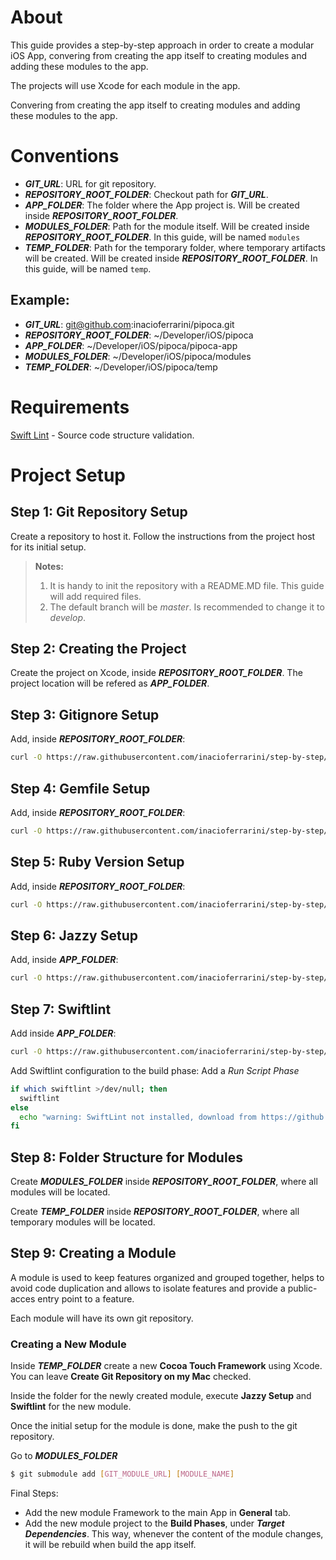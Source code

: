 # About

This guide provides a step-by-step approach in order to create a modular iOS App, convering from creating the app itself to creating modules and adding these modules to the app.

The projects will use Xcode for each module in the app.

Convering from creating the app itself to creating modules and adding these modules to the app.

# Conventions

* ***GIT_URL***: URL for git repository.
* ***REPOSITORY_ROOT_FOLDER***: Checkout path for ***GIT_URL***.
* ***APP_FOLDER***: The folder where the App project is. Will be created inside ***REPOSITORY_ROOT_FOLDER***.
* ***MODULES_FOLDER***: Path for the module itself. Will be created inside ***REPOSITORY_ROOT_FOLDER***. In this guide, will be named `modules`
* ***TEMP_FOLDER***: Path for the temporary folder, where temporary artifacts will be created. Will be created inside ***REPOSITORY_ROOT_FOLDER***. In this guide, will be named `temp`.

## Example:

* ***GIT_URL***: git@github.com:inacioferrarini/pipoca.git
* ***REPOSITORY_ROOT_FOLDER***: ~/Developer/iOS/pipoca
* ***APP_FOLDER***: ~/Developer/iOS/pipoca/pipoca-app
* ***MODULES_FOLDER***: ~/Developer/iOS/pipoca/modules
* ***TEMP_FOLDER***: ~/Developer/iOS/pipoca/temp

# Requirements

[Swift Lint](swift-lint-setup.md) - Source code structure validation.

# Project Setup

## Step 1: Git Repository Setup

Create a repository to host it. Follow the instructions from the project host for its initial setup.

> **Notes:**
> 1. It is handy to init the repository with a README.MD file. This guide will add required files.
> 1. The default branch will be *master*. Is recommended to change it to *develop*.

## Step 2: Creating the Project

Create the project on Xcode, inside ***REPOSITORY_ROOT_FOLDER***. The project location will be refered as ***APP_FOLDER***.

## Step 3: Gitignore Setup

Add, inside ***REPOSITORY_ROOT_FOLDER***:

```bash
curl -O https://raw.githubusercontent.com/inacioferrarini/step-by-step/master/resources/.gitignore
```

## Step 4: Gemfile Setup

Add, inside ***REPOSITORY_ROOT_FOLDER***:

```bash
curl -O https://raw.githubusercontent.com/inacioferrarini/step-by-step/master/resources/Gemfile
```

## Step 5: Ruby Version Setup

Add, inside ***REPOSITORY_ROOT_FOLDER***:

```bash
curl -O https://raw.githubusercontent.com/inacioferrarini/step-by-step/master/resources/.ruby-version
```

## Step 6: Jazzy Setup

Add, inside ***APP_FOLDER***:

```bash
curl -O https://raw.githubusercontent.com/inacioferrarini/step-by-step/master/resources/.jazzy.yml
```

## Step 7: Swiftlint

Add inside ***APP_FOLDER***:

```bash
curl -O https://raw.githubusercontent.com/inacioferrarini/step-by-step/master/resources/.swiftlint.yml
```

Add Swiftlint configuration to the build phase:
Add a *Run Script Phase*
```bash
if which swiftlint >/dev/null; then
  swiftlint
else
  echo "warning: SwiftLint not installed, download from https://github.com/realm/SwiftLint"
fi
```

## Step 8: Folder Structure for Modules

Create ***MODULES_FOLDER*** inside ***REPOSITORY_ROOT_FOLDER***, where all modules will be located.

Create ***TEMP_FOLDER*** inside ***REPOSITORY_ROOT_FOLDER***, where all temporary modules will be located.

## Step 9: Creating a Module

A module is used to keep features organized and grouped together, helps to avoid code duplication and allows to isolate features and provide a public-acces entry point to a feature.

Each module will have its own git repository.

### Creating a New Module

Inside ***TEMP_FOLDER*** create a new **Cocoa Touch Framework** using Xcode. You can leave **Create Git Repository on my Mac** checked.

Inside the folder for the newly created module, execute **Jazzy Setup** and **Swiftlint** for the new module.

Once the initial setup for the module is done, make the push to the git repository.

Go to ***MODULES_FOLDER***

```bash
$ git submodule add [GIT_MODULE_URL] [MODULE_NAME]
```

Final Steps:
* Add the new module Framework to the main App in **General** tab.
* Add the new module project to the **Build Phases**, under ***Target Dependencies***. This way, whenever the content of the module changes, it will be rebuild when build the app itself.
